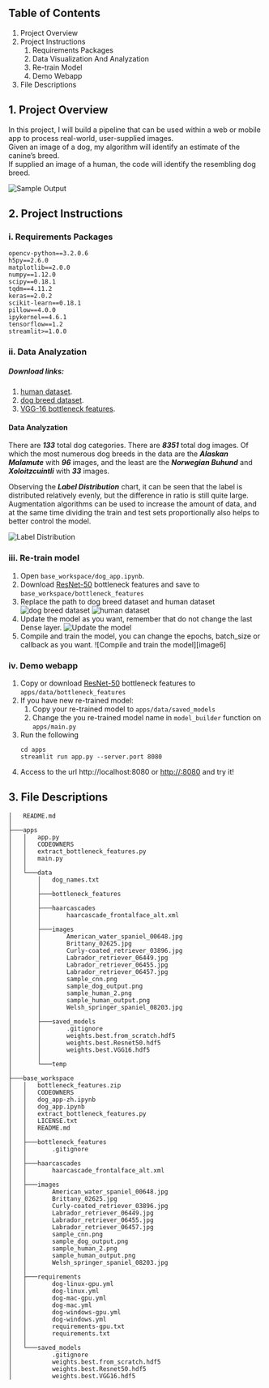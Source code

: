 [//]: # (Image References)

[image1]: ./apps/data/images/sample_dog_output.png "Sample Output"
[image2]: ./apps/data/images/vis_label_distribution.png "VGG-16 Model Keras Layers"
[image3]: ./apps/data//images/load_dataset.png "VGG16 Model Figure"
[image4]: ./apps/data//images/load_dataset_human.png "VGG16 Model Figure"
[image5]: ./apps/data//images/custom_model.png "VGG16 Model Figure"
[image5]: ./apps/data//images/compile_and_train.png "VGG16 Model Figure"
## Table of Contents
1. Project Overview
2. Project Instructions
   1. Requirements Packages
   2. Data Visualization And Analyzation
   3. Re-train Model
   4. Demo Webapp
3. File Descriptions

## 1. Project Overview

In this project, I will build a pipeline that can be used within a web or mobile app to process real-world, user-supplied images.  
Given an image of a dog, my algorithm will identify an estimate of the canine’s breed.  
If supplied an image of a human, the code will identify the resembling dog breed.  

![Sample Output][image1]

## 2. Project Instructions
### i. Requirements Packages
	opencv-python==3.2.0.6
	h5py==2.6.0
	matplotlib==2.0.0
	numpy==1.12.0
	scipy==0.18.1
	tqdm==4.11.2
	keras==2.0.2
	scikit-learn==0.18.1
	pillow==4.0.0
	ipykernel==4.6.1
	tensorflow==1.2
	streamlit>=1.0.0
### ii. Data Analyzation
##### Download links:
1. [human dataset](https://s3-us-west-1.amazonaws.com/udacity-aind/dog-project/lfw.zip).
2. [dog breed dataset](https://s3-us-west-1.amazonaws.com/udacity-aind/dog-project/dogImages.zip).
3. [VGG-16 bottleneck features](https://s3-us-west-1.amazonaws.com/udacity-aind/dog-project/DogVGG16Data.npz).

#### Data Analyzation
There are **_133_** total dog categories.
There are **_8351_** total dog images.
Of which the most numerous dog breeds in the data are the **_Alaskan Malamute_** with **_96_** images, and the least are the **_Norwegian Buhund_** and **_Xoloitzcuintli_** with **_33_** images.

Observing the **_Label Distribution_** chart, it can be seen that the label is distributed relatively evenly, but the difference in ratio is still quite large. Augmentation algorithms can be used to increase the amount of data, and at the same time dividing the train and test sets proportionally also helps to better control the model.

![Label Distribution][image2]
### iii. Re-train model
1. Open ```base_workspace/dog_app.ipynb```.
2. Download [ResNet-50](https://s3-us-west-1.amazonaws.com/udacity-aind/dog-project/DogResnet50Data.npz) bottleneck features and save to ```base_workspace/bottleneck_features```
3. Replace the path to dog breed dataset and human dataset
![dog breed dataset][image3]
![human dataset][image4]
4. Update the model as you want, remember that do not change the last Dense layer.
![Update the model][image5]
5. Compile and train the model, you can change the epochs, batch_size or callback as you want.
![Compile and train the model][image6]
### iv. Demo webapp
1. Copy or download [ResNet-50](https://s3-us-west-1.amazonaws.com/udacity-aind/dog-project/DogResnet50Data.npz) bottleneck features to ```apps/data/bottleneck_features```
2. If you have new re-trained model:
   1. Copy your re-trained model to ```apps/data/saved_models```
   2. Change the you re-trained model name in ```model_builder``` function on ```apps/main.py```
3. Run the following        
   ```
   cd apps
   streamlit run app.py --server.port 8080
   ```
4. Access to the url http://localhost:8080 or [http://<server-extenal-ip>:8080]() and try it!
## 3. File Descriptions
```
│   README.md
│
├───apps
│   │   app.py
│   │   CODEOWNERS
│   │   extract_bottleneck_features.py
│   │   main.py
│   │
│   └───data
│       │   dog_names.txt
│       │
│       ├───bottleneck_features
│       │
│       ├───haarcascades
│       │       haarcascade_frontalface_alt.xml
│       │
│       ├───images
│       │       American_water_spaniel_00648.jpg
│       │       Brittany_02625.jpg
│       │       Curly-coated_retriever_03896.jpg
│       │       Labrador_retriever_06449.jpg
│       │       Labrador_retriever_06455.jpg
│       │       Labrador_retriever_06457.jpg
│       │       sample_cnn.png
│       │       sample_dog_output.png
│       │       sample_human_2.png
│       │       sample_human_output.png
│       │       Welsh_springer_spaniel_08203.jpg
│       │
│       ├───saved_models
│       │       .gitignore
│       │       weights.best.from_scratch.hdf5
│       │       weights.best.Resnet50.hdf5
│       │       weights.best.VGG16.hdf5
│       │
│       └───temp
│
├───base_workspace
│   │   bottleneck_features.zip
│   │   CODEOWNERS
│   │   dog_app-zh.ipynb
│   │   dog_app.ipynb
│   │   extract_bottleneck_features.py
│   │   LICENSE.txt
│   │   README.md
│   │
│   ├───bottleneck_features
│   │       .gitignore
│   │
│   ├───haarcascades
│   │       haarcascade_frontalface_alt.xml
│   │
│   ├───images
│   │       American_water_spaniel_00648.jpg
│   │       Brittany_02625.jpg
│   │       Curly-coated_retriever_03896.jpg
│   │       Labrador_retriever_06449.jpg
│   │       Labrador_retriever_06455.jpg
│   │       Labrador_retriever_06457.jpg
│   │       sample_cnn.png
│   │       sample_dog_output.png
│   │       sample_human_2.png
│   │       sample_human_output.png
│   │       Welsh_springer_spaniel_08203.jpg
│   │
│   ├───requirements
│   │       dog-linux-gpu.yml
│   │       dog-linux.yml
│   │       dog-mac-gpu.yml
│   │       dog-mac.yml
│   │       dog-windows-gpu.yml
│   │       dog-windows.yml
│   │       requirements-gpu.txt
│   │       requirements.txt
│   │
│   └───saved_models
│           .gitignore
│           weights.best.from_scratch.hdf5
│           weights.best.Resnet50.hdf5
│           weights.best.VGG16.hdf5
```